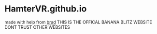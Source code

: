 # HamterVR.github.io
made with help from [brad](https://github.com/hamternotvr)
THIS IS THE OFFICAL BANANA BLITZ WEBSITE DONT TRUST OTHER WEBSITES